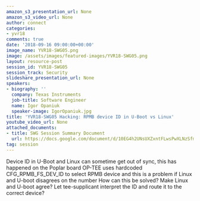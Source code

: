 ```yaml
---
amazon_s3_presentation_url: None
amazon_s3_video_url: None
author: connect
categories:
- yvr18
comments: true
date: '2018-09-16 09:00:00+00:00'
image_name: YVR18-SWG05.png
image: /assets/images/featured-images/YVR18-SWG05.png
layout: resource-post
session_id: YVR18-SWG05
session_track: Security
slideshare_presentation_url: None
speakers:
- biography: ''
  company: Texas Instruments
  job-title: Software Engineer
  name: Igor Opaniuk
  speaker-image: IgorOpaniuk.jpg
title: 'YVR18-SWG05 Hacking: RPMB device ID in U-Boot vs Linux'
youtube_video_url: None
attached_documents:
- title: SWG Session Summary Document
  url: https://docs.google.com/document/d/10EG4h2UNsUXZxntFLwsPwXLNzSfmgMsHXU4y2MYKmH8/
tag: session
---
```


Device ID in U-Boot and Linux can sometime get out of sync, this has happened on the Poplar board
OP-TEE uses hardcoded CFG_RPMB_FS_DEV_ID to select RPMB device and this is a problem if Linux and U-boot disagrees on the number
How can this be solved?
Make Linux and U-boot agree?
Let tee-supplicant interpret the ID and route it to the correct device?